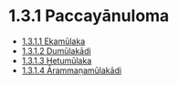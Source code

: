 

# 1.3.1 Paccayānuloma

* [1.3.1.1 Ekamūlaka](1.3.1/1.3.1.1.md)
* [1.3.1.2 Dumūlakādi](1.3.1/1.3.1.2.md)
* [1.3.1.3 Hetumūlaka](1.3.1/1.3.1.3.md)
* [1.3.1.4 Ārammaṇamūlakādi](1.3.1/1.3.1.4.md)



